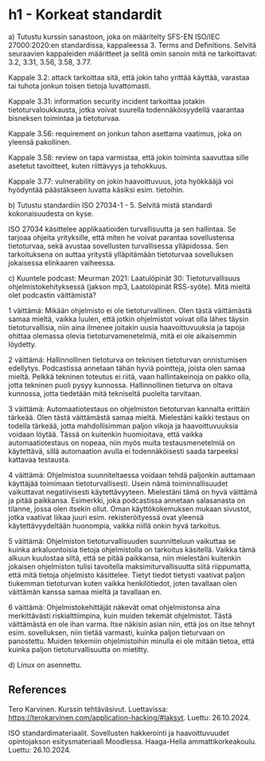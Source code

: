 # h1 - Korkeat standardit

a) Tutustu kurssin sanastoon, joka on määritelty SFS-EN ISO/IEC 27000:2020:en standardissa, kappaleessa 3. Terms and Definitions. Selvitä seuraavien kappaleiden määritteet ja selitä omin sanoin mitä ne tarkoittavat: 3.2, 3.31, 3.56, 3.58, 3.77.

Kappale 3.2: attack tarkoittaa sitä, että jokin taho yrittää käyttää, varastaa tai tuhota jonkun toisen tietoja luvattomasti.

Kappale 3.31: information security incident tarkoittaa jotakin tietoturvaloukkausta, jotka voivat suurella todennäköisyydellä vaarantaa bisneksen toimintaa ja tietoturvaa.

Kappale 3.56: requirement on jonkun tahon asettama vaatimus, joka on yleensä pakollinen.

Kappale 3.58: review on tapa varmistaa, että jokin toiminta saavuttaa sille asetetut tavoitteet, kuten riittävyys ja tehokkuus.

Kappale 3.77: vulnerability on jokin haavoittuvuus, jota hyökkääjä voi hyödyntää päästäkseen luvatta käsiksi esim. tietoihin.

b) Tutustu standardiin ISO 27034-1 - 5. Selvitä mistä standardi kokonaisuudesta on kyse.

ISO 27034 käsittelee applikaatioiden turvallisuutta ja sen hallintaa.
Se tarjoaa ohjeita yrityksille, että miten he voivat parantaa sovellustensa tietoturvaa, sekä avustaa sovellusten turvallisessa ylläpidossa.
Sen tarkoituksena on auttaa yritystä ylläpitämään tietoturvaa sovelluksen jokaisessa elinkaaren vaiheessa.

c) Kuuntele podcast: Meurman 2021: Laatulöpinät 30: Tietoturvallisuus ohjelmistokehityksessä (jakson mp3, Laatolöpinät RSS-syöte). Mitä mieltä olet podcastin väittämistä?

1 väittämä: Mikään ohjelmisto ei ole tietoturvallinen.
Olen tästä väittämästä samaa mieltä, vaikka luulen, että jotkin ohjelmistot voivat olla lähes täysin tietoturvallisia, niin aina ilmenee joitakin uusia haavoittuvuuksia ja tapoja ohittaa olemassa olevia tietoturvamenetelmiä, mitä ei ole aikaisemmin löydetty.

2 väittämä: Hallinnollinen tietoturva on teknisen tietoturvan onnistumisen edellytys.
Podcastissa annetaan tähän hyviä pointteja, joista olen samaa mieltä. Pelkkä tekninen toteutus ei riitä, vaan hallintakeinoja on pakko olla, jotta tekninen puoli pysyy kunnossa.
Hallinnollinen tieturva on oltava kunnossa, jotta tiedetään mitä tekniseltä puolelta tarvitaan.

3 väittämä: Automaatiotestaus on ohjelmiston tietoturvan kannalta erittäin tärkeää.
Olen tästä väittämästä samaa mieltä. Mielestäni kaikki testaus on todella tärkeää, jotta mahdollisimman paljon vikoja ja haavoittuvuuksia voidaan löytää.
Tässä on kuitenkin huomioitava, että vaikka automaatiotestaus on nopeaa, niin myös muita testausmenetelmiä on käytettävä, sillä automaation avulla ei todennäköisesti saada tarpeeksi kattavaa testausta.

4 väittämä: Ohjelmistoa suunniteltaessa voidaan tehdä paljonkin auttamaan käyttäjää toimimaan tietoturvallisesti. Usein nämä toiminnallisuudet vaikuttavat negatiivisesti käytettävyyteen.
Mielestäni tämä on hyvä väittämä ja pitää paikkansa. Esimerkki, joka podcastissa annetaan salasanasta on tilanne, jossa olen itsekin ollut.
Oman käyttökokemuksen mukaan sivustot, jotka vaativat liikaa juuri esim. rekisteröityessä ovat yleensä käytettävyydeltään huonompia, vaikka niillä onkin hyvä tarkoitus.

5 väittämä: Ohjelmiston tietoturvallisuuden suunnitteluun vaikuttaa se kuinka arkaluontoisia tietoja ohjelmistolla on tarkoitus käsitellä.
Vaikka tämä alkuun kuulostaa siltä, että se pitää paikkansa, niin mielestäni kuitenkin jokaisen ohjelmiston tulisi tavoitella maksimiturvallisuutta siitä riippumatta, että mitä tietoja ohjelmisto käsittelee.
Tietyt tiedot tietysti vaativat paljon tiukemman tietoturvan kuten vaikka henkilötiedot, joten tavallaan olen väittämän kanssa samaa mieltä ja tavallaan en.

6 väittämä: Ohjelmistokehittäjät näkevät omat ohjelmistonsa aina merkittävästi riskialttiimpina, kuin muiden tekemät ohjelmistot.
Tästä väittämästä en ole ihan varma. Itse näkisin asian niin, että jos on itse tehnyt esim. sovelluksen, niin tietää varmasti, kuinka paljon tieturvaan on panostettu.
Muiden tekemiin ohjelmistoihin minulla ei ole mitään tietoa, että kuinka paljon tietoturvallisuutta on mietitty.

d) Linux on asennettu.

## References

Tero Karvinen. Kurssin tehtäväsivut. Luettavissa: https://terokarvinen.com/application-hacking/#laksyt. Luettu: 26.10.2024.

ISO standardimateriaalit. Sovellusten hakkerointi ja haavoittuvuudet opintojakson esitysmateriaali Moodlessa. Haaga-Helia ammattikorkeakoulu. Luettu: 26.10.2024.
